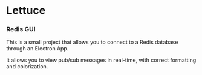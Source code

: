 <h1>Lettuce</h1>
<h3>Redis GUI</h3>

This is a small project that allows you to connect to a Redis database through an Electron App.

It allows you to view pub/sub messages in real-time, with correct formatting and colorization.
